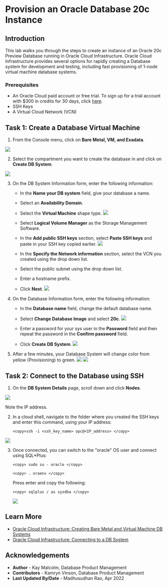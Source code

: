 # Provision an Oracle Database 20c Instance
## Introduction

This lab walks you through the steps to create an instance of an Oracle 20c Preview Database running in Oracle Cloud Infrastructure. Oracle Cloud Infrastructure provides several options for rapidly creating a Database system for development and testing, including fast provisioning of 1-node virtual machine database systems.

### Prerequisites

* An Oracle Cloud paid account or free trial. To sign up for a trial account with $300 in credits for 30 days, click [here](http://oracle.com/cloud/free).
* SSH Keys
* A Virtual Cloud Network (VCN)

## Task 1: Create a Database Virtual Machine

1. From the Console menu, click on **Bare Metal, VM, and Exadata**.

  ![](images/bare-metal-vm-exadata.png " ")

2. Select the compartment you want to create the database in and click on **Create DB System**.

  ![](images/create-VM-DB.png " ")

3. On the DB System Information form, enter the following information:

    * In the **Name your DB system** field, give your database a name.
    * Select an **Availability Domain**.
    * Select the **Virtual Machine** shape type.
  ![](images/create-db1.png " ")


    * Select **Logical Volume Manager** as the Storage Management Software.
    * In the **Add public SSH keys** section, select **Paste SSH keys** and paste in your SSH key copied earlier.
  ![](images/create-db2.png " ")


    * In the **Specify the Network information** section, select the VCN you created using the drop down list.
    * Select the public subnet using the drop down list.
    * Enter a hostname prefix.
    * Click **Next**.
  ![](images/create-db3.png " ")

4. On the Database Information form, enter the following information:

    * In the **Database name** field, change the default database name.
    * Select **Change Database Image** and select **20c**.
    ![](images/create-db4.png " ")

    * Enter a password for your sys user in the **Password** field and then repeat the password in the **Confirm password** field.
    * Click **Create DB System**.
    ![](images/create-db5.png " ")

5. After a few minutes, your Database System will change color from yellow (Provisioning) to green.
    ![](images/provisioning.png " ")
    ![](images/available.png " ")

## Task 2: Connect to the Database using SSH

1. On the **DB System Details** page, scroll down and click **Nodes**.

  ![](images/VM-DB-IP.png " ")

   Note the IP address.

2. In a cloud shell, navigate to the folder where you created the SSH keys and enter this command, using your IP address:

    ```
    <copy>ssh -i <ssh_key_name> opc@<IP_address> </copy>
    ```
  ![](images/connect-ip.png " ")

3. Once connected, you can switch to the "oracle" OS user and connect using SQL*Plus:

    ```
    <copy> sudo su - oracle </copy>
    ```

    ```
    <copy> . oraenv </copy>
    ```
    Press enter and copy the following:
    
    ```
    <copy> sqlplus / as sysdba </copy>
    ```
    ![](images/sql.png " ")

## Learn More

* [Oracle Cloud Infrastructure: Creating Bare Metal and Virtual Machine DB Systems](https://docs.cloud.oracle.com/en-us/iaas/Content/Database/Tasks/creatingDBsystem.htm)
* [Oracle Cloud Infrastructure: Connecting to a DB System](https://docs.cloud.oracle.com/en-us/iaas/Content/Database/Tasks/connectingDB.htm)

## Acknowledgements
* **Author** - Kay Malcolm, Database Product Management
* **Contributors** - Kamryn Vinson, Database Product Management
* **Last Updated By/Date** - Madhusudhan Rao, Apr 2022

